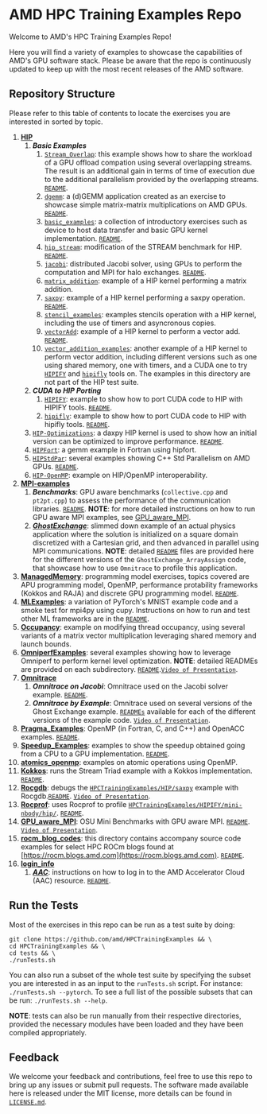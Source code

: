 # AMD HPC Training Examples Repo

Welcome to AMD's HPC Training Examples Repo! 

Here you will find a variety of examples to showcase the capabilities of AMD's GPU software stack.
Please be aware that the repo is continuously updated to keep up with the most recent releases of the AMD software.

## Repository Structure

Please refer to this table of contents to locate the exercises you are interested in sorted by topic. 

1. [**HIP**](https://github.com/amd/HPCTrainingExamples/tree/main/HIP)
   1. ***Basic Examples***
      1. [`Stream_Overlap`](https://github.com/amd/HPCTrainingExamples/tree/main/HIP/Stream_Overlap): this example shows how to share the workload of a GPU offload compation using several overlapping streams. The result is an additional gain in terms of time of execution due to the additional parallelism provided by the overlapping streams. [`README`](https://github.com/amd/HPCTrainingExamples/blob/main/HIP/Stream_Overlap/README.md).
      2. [`dgemm`](https://github.com/amd/HPCTrainingExamples/tree/main/HIP/dgemm): a (d)GEMM application created as an exercise to showcase simple matrix-matrix multiplications on AMD GPUs. [`README`](https://github.com/amd/HPCTrainingExamples/tree/main/HIP/dgemm/README.md).
      3. [`basic_examples`](https://github.com/amd/HPCTrainingExamples/tree/main/HIP/basic_examples): a collection of introductory exercises such as device to host data transfer and basic GPU kernel implementation. [`README`](https://github.com/amd/HPCTrainingExamples/tree/main/HIP/exercises/README.md).
      4. [`hip_stream`](https://github.com/amd/HPCTrainingExamples/tree/main/HIP/hip-stream): modification of the STREAM benchmark for HIP. [`README`](https://github.com/amd/HPCTrainingExamples/blob/main/HIP/hip-stream/README.md).
      5. [`jacobi`](https://github.com/amd/HPCTrainingExamples/tree/main/HIP/jacobi): distributed Jacobi solver, using GPUs to perform the computation and MPI for halo exchanges. [`README`](https://github.com/amd/HPCTrainingExamples/blob/main/HIP/jacobi/README.md).
      6. [`matrix_addition`](https://github.com/amd/HPCTrainingExamples/tree/main/HIP/matrix_addition): example of a HIP kernel performing a matrix addition. 
      7. [`saxpy`](https://github.com/amd/HPCTrainingExamples/tree/main/HIP/saxpy): example of a HIP kernel performing a saxpy operation. [`README`](https://github.com/amd/HPCTrainingExamples/tree/main/HIP/saxpy/README.md).
      8. [`stencil_examples`](https://github.com/amd/HPCTrainingExamples/tree/main/HIP/stencil_examples): examples stencils operation with a HIP kernel, including the use of timers and asyncronous copies.
      9. [`vectorAdd`](https://github.com/amd/HPCTrainingExamples/tree/main/HIP/vectorAdd): example of a HIP kernel to perform a vector add. [`README`](https://github.com/amd/HPCTrainingExamples/tree/main/HIP/vectorAdd/README.md).
      10. [`vector_addition_examples`](https://github.com/amd/HPCTrainingExamples/tree/main/HIP/vector_addition_examples): another example of a HIP kernel to perform vector addition, including different versions such as one using shared memory, one with timers, and a CUDA one to try [`HIPIFY`](https://github.com/amd/HPCTrainingExamples/tree/main/HIPIFY) and [`hipifly`](https://github.com/amd/HPCTrainingExamples/tree/main/hipifly) tools on. The examples in this directory are not part of the HIP test suite.
   2. ***CUDA to HIP Porting***
      1. [`HIPIFY`](https://github.com/amd/HPCTrainingExamples/tree/main/HIPIFY): example to show how to port CUDA code to HIP with HIPIFY tools. [`README`](https://github.com/amd/HPCTrainingExamples/blob/main/HIPIFY/README.md).
      2. [`hipifly`](https://github.com/amd/HPCTrainingExamples/tree/main/hipifly): example to show how to port CUDA code to HIP with hipifly tools. [`README`](https://github.com/amd/HPCTrainingExamples/blob/main/hipifly/vector_add/README.md).
   3. [`HIP-Optimizations`](https://github.com/amd/HPCTrainingExamples/tree/main/HIP-Optimizations): a daxpy HIP kernel is used to show how an initial version can be optimized to improve performance. [`README`](https://github.com/amd/HPCTrainingExamples/tree/main/HIP-Optimizations/daxpy/README.md).
   4. [`HIPFort`](https://github.com/amd/HPCTrainingExamples/tree/main/HIPFort): a gemm example in Fortran using hipfort.
   5. [`HIPStdPar`](https://github.com/amd/HPCTrainingExamples/tree/main/HIPStdPar): several examples showing C++ Std Parallelism on AMD GPUs. [`README`](https://github.com/amd/HPCTrainingExamples/blob/main/HIPStdPar/CXX/README.md).
   6. [`HIP-OpenMP`](https://github.com/amd/HPCTrainingExamples/tree/main/HIP-OpenMP): example on HIP/OpenMP interoperability.
2. [**MPI-examples**](https://github.com/amd/HPCTrainingExamples/tree/main/MPI-examples)
   1. ***Benchmarks***: GPU aware benchmarks (`collective.cpp` and `pt2pt.cpp`) to assess the performance of the communication libraries. [`README`](https://github.com/amd/HPCTrainingExamples/blob/main/MPI-examples/README.md). **NOTE**: for more detailed instructions on how to run GPU aware MPI examples, see [GPU\_aware\_MPI](https://github.com/amd/HPCTrainingExamples/tree/main/GPU_aware_MPI/README.md).
   2. [***GhostExchange***](https://github.com/amd/HPCTrainingExamples/tree/main/MPI-examples/GhostExchange): slimmed down example of an actual physics application where the solution is initialized on a square domain discretized with a Cartesian grid, and then advanced in parallel using MPI communications. **NOTE**: detailed [`README`](https://github.com/amd/HPCTrainingExamples/blob/main/MPI-examples/GhostExchange/GhostExchange_ArrayAssign/README.md) files are provided here for the different versions of the `GhostExchange_ArrayAssign` code, that showcase how to use `Omnitrace` to profile this application.
3. [**ManagedMemory**](https://github.com/amd/HPCTrainingExamples/tree/main/ManagedMemory): programming model exercises, topics covered are APU programming model, OpenMP, performance protability frameworks (Kokkos and RAJA) and discrete GPU programming model. [`README`](https://github.com/amd/HPCTrainingExamples/blob/main/ManagedMemory/README.md).
4. [**MLExamples**](https://github.com/amd/HPCTrainingExamples/tree/main/MLExamples): a variation of PyTorch's MNIST example code and a smoke test for mpi4py using cupy. Instructions on how to run and test other ML frameworks are in the [`README`](https://github.com/amd/HPCTrainingExamples/tree/main/MLExamples/README.md).
5. [**Occupancy**](https://github.com/amd/HPCTrainingExamples/tree/main/Occupancy): example on modifying thread occupancy, using several variants of a matrix vector multiplication leveraging shared memory and launch bounds.
6. [**OmniperfExamples**](https://github.com/amd/HPCTrainingExamples/tree/main/OmniperfExamples): several examples showing how to leverage Omniperf to perform kernel level optimization. **NOTE**: detailed READMEs are provided on each subdirectory. [`README`](https://github.com/amd/HPCTrainingExamples/blob/main/OmniperfExamples/README.md).[`Video of Presentation`](https://fs.hlrs.de/projects/par/events/2024/GPU-AMD/day4/Introdution%20to%20omniperf.mp4). 
7. [**Omnitrace**](https://github.com/amd/HPCTrainingExamples/tree/main/Omnitrace)
   1. ***Omnitrace on Jacobi***: Omnitrace used on the Jacobi solver example. [`README`](https://github.com/amd/HPCTrainingExamples/tree/main/Omnitrace/README.md). 
   2. ***Omnitrace by Example***: Omnitrace used on several versions of the Ghost Exchange example. [`READMEs`](https://github.com/amd/HPCTrainingExamples/blob/main/MPI-examples/GhostExchange/GhostExchange_ArrayAssign) available for each of the different versions of the example code. [`Video of Presentation`](https://vimeo.com/951998260).
8. [**Pragma_Examples**](https://github.com/amd/HPCTrainingExamples/tree/main/Pragma_Examples): OpenMP (in Fortran, C, and C++) and OpenACC examples. [`README`](https://github.com/amd/HPCTrainingExamples/tree/main/Pragma_Examples).
9. [**Speedup_Examples**](https://github.com/amd/HPCTrainingExamples/tree/main/Speedup_Examples): examples to show the speedup obtained going from a CPU to a GPU implementation. [`README`](https://github.com/amd/HPCTrainingExamples/blob/main/Speedup_Examples/rzf_training/README.md).
10. [**atomics_openmp**](https://github.com/amd/HPCTrainingExamples/tree/main/atomics_openmp): examples on atomic operations using OpenMP.
11. [**Kokkos**](https://github.com/amd/HPCTrainingExamples/tree/main/Kokkos): runs the Stream Triad example with a Kokkos implementation. [`README`](https://github.com/amd/HPCTrainingExamples/tree/main/Kokkos/README.md).
11. [**Rocgdb**](https://github.com/amd/HPCTrainingExamples/tree/main/Rocgdb): debugs the [`HPCTrainingExamples/HIP/saxpy`](https://github.com/amd/HPCTrainingExamples/tree/main/HIP/saxpy) example with Rocgdb.[`README`](https://github.com/amd/HPCTrainingExamples/tree/main/Rocgdb/README.md). [`Video of Presentation`](https://fs.hlrs.de/projects/par/events/2024/GPU-AMD/day4/AMD%20debugger.mp4). 
13. [**Rocprof**](https://github.com/amd/HPCTrainingExamples/tree/main/Rocprof): uses Rocprof to profile [`HPCTrainingExamples/HIPIFY/mini-nbody/hip/`](https://github.com/amd/HPCTrainingExamples/tree/main/HIPIFY/mini-nbody/hip). [`README`](https://github.com/amd/HPCTrainingExamples/tree/main/Rocprof/README.md). 
14. [**GPU_aware_MPI**](https://github.com/amd/HPCTrainingExamples/tree/main/GPU_aware_MPI): OSU Mini Benchmarks with GPU aware MPI. [`README`](https://github.com/amd/HPCTrainingExamples/tree/main/GPU_aware_MPI/README.md). [`Video of Presentation`](https://fs.hlrs.de/projects/par/events/2024/GPU-AMD/day3/GPU-AwareMPI.mp4).
15. [**rocm_blog_codes**](https://github.com/amd/HPCTrainingExamples/tree/main/rocm_blog_codes): this directory contains accompany source code examples for select HPC ROCm blogs found at [https://rocm.blogs.amd.com](https://rocm.blogs.amd.com). [`README`](https://github.com/amd/HPCTrainingExamples/tree/main/rocm_blog_codesi/README.md).
16. [**login_info**](https://github.com/amd/HPCTrainingExamples/tree/main/login_info)
    1. [***AAC***](https://github.com/amd/HPCTrainingExamples/tree/main/login_info/AAC): instructions on how to log in to the AMD Accelerator Cloud (AAC) resource. [`README`](https://github.com/amd/HPCTrainingExamples/tree/main/login_info/AAC/README.md).


## Run the Tests

Most of the exercises in this repo can be run as a test suite by doing:

```
git clone https://github.com/amd/HPCTrainingExamples && \
cd HPCTrainingExamples && \
cd tests && \
./runTests.sh
```
You can also run a subset of the whole test suite by specifying the subset you are interested in as an input to the `runTests.sh` script. For instance: `./runTests.sh --pytorch`. To see a full list of the possible subsets that can be run: `./runTests.sh --help`.

**NOTE**: tests can also be run manually from their respective directories, provided the necessary modules have been loaded and they have been compiled appropriately.

## Feedback
We welcome your feedback and contributions, feel free to use this repo to bring up any issues or submit pull requests.
The software made available here is released under the MIT license, more details can be found in [`LICENSE.md`](https://github.com/amd/HPCTrainingExamples/blob/main/LICENSE.md).
